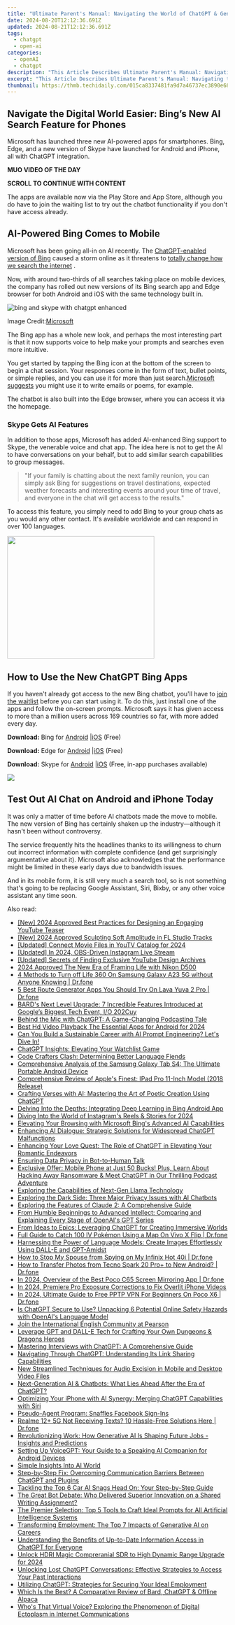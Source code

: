 ```yaml
---
title: "Ultimate Parent's Manual: Navigating the World of ChatGPT & Generative AI"
date: 2024-08-20T12:12:36.691Z
updated: 2024-08-21T12:12:36.691Z
tags:
  - chatgpt
  - open-ai
categories:
  - openAI
  - chatgpt
description: "This Article Describes Ultimate Parent's Manual: Navigating the World of ChatGPT & Generative AI"
excerpt: "This Article Describes Ultimate Parent's Manual: Navigating the World of ChatGPT & Generative AI"
thumbnail: https://thmb.techidaily.com/015ca8337481fa9d7a46737ec3890e681969035749527955b33fb723b973c5c1.jpg
---
```


## Navigate the Digital World Easier: Bing’s New AI Search Feature for Phones

 Microsoft has launched three new AI-powered apps for smartphones. Bing, Edge, and a new version of Skype have launched for Android and iPhone, all with ChatGPT integration.

 **MUO VIDEO OF THE DAY**

 **SCROLL TO CONTINUE WITH CONTENT**

 The apps are available now via the Play Store and App Store, although you do have to join the waiting list to try out the chatbot functionality if you don't have access already.

## AI-Powered Bing Comes to Mobile

 Microsoft has been going all-in on AI recently. The [ChatGPT-enabled version of Bing](https://www.makeuseof.com/microsoft-bing-gets-chatgpt-ai/) caused a storm online as it threatens to [totally change how we search the internet](https://www.makeuseof.com/is-chatgpt-search-engine-threat/) .

 Now, with around two-thirds of all searches taking place on mobile devices, the company has rolled out new versions of its Bing search app and Edge browser for both Android and iOS with the same technology built in.

![bing and skype with chatgpt enhanced](https://static1.makeuseofimages.com/wordpress/wp-content/uploads/2023/02/bing-and-skype-with-chatgpt-enhanced.jpg)

 Image Credit:[Microsoft](https://blogs.microsoft.com/blog/2023/02/22/the-new-bing-preview-experience-arrives-on-bing-and-edge-mobile-apps-introducing-bing-now-in-skype/)

 The Bing app has a whole new look, and perhaps the most interesting part is that it now supports voice to help make your prompts and searches even more intuitive.

 You get started by tapping the Bing icon at the bottom of the screen to begin a chat session. Your responses come in the form of text, bullet points, or simple replies, and you can use it for more than just search.[Microsoft suggests](https://blogs.microsoft.com/blog/2023/02/22/the-new-bing-preview-experience-arrives-on-bing-and-edge-mobile-apps-introducing-bing-now-in-skype/) you might use it to write emails or poems, for example.

 The chatbot is also built into the Edge browser, where you can access it via the homepage.

### Skype Gets AI Features

 In addition to those apps, Microsoft has added AI-enhanced Bing support to Skype, the venerable voice and chat app. The idea here is not to get the AI to have conversations on your behalf, but to add similar search capabilities to group messages.

> "If your family is chatting about the next family reunion, you can simply ask Bing for suggestions on travel destinations, expected weather forecasts and interesting events around your time of travel, and everyone in the chat will get access to the results."

 To access this feature, you simply need to add Bing to your group chats as you would any other contact. It's available worldwide and can respond in over 100 languages.

<!-- affiliate ads begin -->
<a href="https://getlyla.pxf.io/c/5597632/1455723/15391" target="_top" id="1455723"><img src="//a.impactradius-go.com/display-ad/15391-1455723" border="0" alt="" width="336" height="280"/></a><img height="0" width="0" src="https://imp.pxf.io/i/5597632/1455723/15391" style="position:absolute;visibility:hidden;" border="0" />
<!-- affiliate ads end -->
## How to Use the New ChatGPT Bing Apps

 If you haven't already got access to the new Bing chatbot, you'll have to [join the waitlist](https://www.makeuseof.com/try-bing-ai-powered-search-engine/) before you can start using it. To do this, just install one of the apps and follow the on-screen prompts. Microsoft says it has given access to more than a million users across 169 countries so far, with more added every day.

**Download:** Bing for [Android](https://www.anrdoezrs.net/links/7251228/type/dlg/sid/UUmuoUeUpU2022079/https://play.google.com/store/apps/details?id=com.microsoft.bing) |[iOS](https://apps.apple.com/us/app/microsoft-bing-search/id345323231) (Free)

**Download:** Edge for [Android](https://www.anrdoezrs.net/links/7251228/type/dlg/sid/UUmuoUeUpU2022079/https://play.google.com/store/apps/details?id=com.microsoft.emmx) |[iOS](https://apps.apple.com/us/app/microsoft-edge-web-browser/id1288723196) (Free)

**Download:** Skype for [Android](https://www.anrdoezrs.net/links/7251228/type/dlg/sid/UUmuoUeUpU2022079/https://play.google.com/store/apps/details?id=com.skype.raider) |[iOS](https://apps.apple.com/us/app/skype/id304878510) (Free, in-app purchases available)

<!-- affiliate ads begin -->
<a href="https://secure.2checkout.com/order/checkout.php?PRODS=35038891&QTY=1&AFFILIATE=108875&CART=1"><img src="https://www.dupinout.com/wp-content/uploads/2021/12/DupInOut-New-Duplicate-Scan-Tab.png" border="0"></a>
<!-- affiliate ads end -->
## Test Out AI Chat on Android and iPhone Today

 It was only a matter of time before AI chatbots made the move to mobile. The new version of Bing has certainly shaken up the industry—although it hasn't been without controversy.

 The service frequently hits the headlines thanks to its willingness to churn out incorrect information with complete confidence (and get surprisingly argumentative about it). Microsoft also acknowledges that the performance might be limited in these early days due to bandwidth issues.

 And in its mobile form, it is still very much a search tool, so is not something that's going to be replacing Google Assistant, Siri, Bixby, or any other voice assistant any time soon.

<ins class="adsbygoogle"
     style="display:block"
     data-ad-format="autorelaxed"
     data-ad-client="ca-pub-7571918770474297"
     data-ad-slot="1223367746"></ins>



<ins class="adsbygoogle"
     style="display:block"
     data-ad-client="ca-pub-7571918770474297"
     data-ad-slot="8358498916"
     data-ad-format="auto"
     data-full-width-responsive="true"></ins>

<span class="atpl-alsoreadstyle">Also read:</span>
<div><ul>
<li><a href="https://facebook-record-videos.techidaily.com/new-2024-approved-best-practices-for-designing-an-engaging-youtube-teaser/"><u>[New] 2024 Approved  Best Practices for Designing an Engaging YouTube Teaser</u></a></li>
<li><a href="https://fox-http.techidaily.com/new-2024-approved-sculpting-soft-amplitude-in-fl-studio-tracks/"><u>[New] 2024 Approved  Sculpting Soft Amplitude in FL Studio Tracks</u></a></li>
<li><a href="https://vp-tips.techidaily.com/updated-connect-movie-files-in-youtv-catalog-for-2024/"><u>[Updated] Connect Movie Files in YouTV Catalog for 2024</u></a></li>
<li><a href="https://on-screen-recording.techidaily.com/updated-in-2024-obs-driven-instagram-live-stream/"><u>[Updated] In 2024, OBS-Driven Instagram Live Stream</u></a></li>
<li><a href="https://eaxpv-info.techidaily.com/updated-secrets-of-finding-exclusive-youtube-design-archives/"><u>[Updated] Secrets of Finding Exclusive YouTube Design Archives</u></a></li>
<li><a href="https://some-approaches.techidaily.com/2024-approved-the-new-era-of-framing-life-with-nikon-d500/"><u>2024 Approved  The New Era of Framing Life with Nikon D500</u></a></li>
<li><a href="https://location-fake.techidaily.com/4-methods-to-turn-off-life-360-on-samsung-galaxy-a23-5g-without-anyone-knowing-drfone-by-drfone-virtual-android/"><u>4 Methods to Turn off Life 360 On Samsung Galaxy A23 5G without Anyone Knowing | Dr.fone</u></a></li>
<li><a href="https://location-fake.techidaily.com/5-best-route-generator-apps-you-should-try-on-lava-yuva-2-pro-drfone-by-drfone-virtual-android/"><u>5 Best Route Generator Apps You Should Try On Lava Yuva 2 Pro | Dr.fone</u></a></li>
<li><a href="https://tech-haven.techidaily.com/bards-next-level-upgrade-7-incredible-features-introduced-at-googles-biggest-tech-event-io-202cuy/"><u>BARD's Next Level Upgrade: 7 Incredible Features Introduced at Google’s Biggest Tech Event, I/O 202Cuy</u></a></li>
<li><a href="https://tech-haven.techidaily.com/behind-the-mic-with-chatgpt-a-game-changing-podcasting-tale/"><u>Behind the Mic with ChatGPT: A Game-Changing Podcasting Tale</u></a></li>
<li><a href="https://fox-hovers.techidaily.com/best-hd-video-playback-the-essential-apps-for-android-for-2024/"><u>Best Hd Video Playback  The Essential Apps for Android for 2024</u></a></li>
<li><a href="https://tech-haven.techidaily.com/can-you-build-a-sustainable-career-with-ai-prompt-engineering-lets-dive-in/"><u>Can You Build a Sustainable Career with AI Prompt Engineering? Let's Dive In!</u></a></li>
<li><a href="https://tech-haven.techidaily.com/chatgpt-insights-elevating-your-watchlist-game/"><u>ChatGPT Insights: Elevating Your Watchlist Game</u></a></li>
<li><a href="https://tech-haven.techidaily.com/code-crafters-clash-determining-better-language-fiends/"><u>Code Crafters Clash: Determining Better Language Fiends</u></a></li>
<li><a href="https://buynow-help.techidaily.com/comprehensive-analysis-of-the-samsung-galaxy-tab-s4-the-ultimate-portable-android-device/"><u>Comprehensive Analysis of the Samsung Galaxy Tab S4: The Ultimate Portable Android Device</u></a></li>
<li><a href="https://buynow-info.techidaily.com/comprehensive-review-of-apples-finest-ipad-pro-11-inch-model-2018-release/"><u>Comprehensive Review of Apple's Finest: IPad Pro 11-Inch Model (2018 Release)</u></a></li>
<li><a href="https://tech-haven.techidaily.com/crafting-verses-with-ai-mastering-the-art-of-poetic-creation-using-chatgpt/"><u>Crafting Verses with AI: Mastering the Art of Poetic Creation Using ChatGPT</u></a></li>
<li><a href="https://tech-haven.techidaily.com/delving-into-the-depths-integrating-deep-learning-in-bing-android-app/"><u>Delving Into the Depths: Integrating Deep Learning in Bing Android App</u></a></li>
<li><a href="https://instagram-clips.techidaily.com/diving-into-the-world-of-instagrams-reels-and-stories-for-2024/"><u>Diving Into the World of Instagram's Reels & Stories for 2024</u></a></li>
<li><a href="https://tech-haven.techidaily.com/elevating-your-browsing-with-microsoft-bings-advanced-ai-capabilities/"><u>Elevating Your Browsing with Microsoft Bing's Advanced AI Capabilities</u></a></li>
<li><a href="https://tech-haven.techidaily.com/enhancing-ai-dialogue-strategic-solutions-for-widespread-chatgpt-malfunctions/"><u>Enhancing AI Dialogue: Strategic Solutions for Widespread ChatGPT Malfunctions</u></a></li>
<li><a href="https://tech-haven.techidaily.com/enhancing-your-love-quest-the-role-of-chatgpt-in-elevating-your-romantic-endeavors/"><u>Enhancing Your Love Quest: The Role of ChatGPT in Elevating Your Romantic Endeavors</u></a></li>
<li><a href="https://tech-haven.techidaily.com/ensuring-data-privacy-in-bot-to-human-talk/"><u>Ensuring Data Privacy in Bot-to-Human Talk</u></a></li>
<li><a href="https://tech-haven.techidaily.com/exclusive-offer-mobile-phone-at-just-50-bucks-plus-learn-about-hacking-away-ransomware-and-meet-chatgpt-in-our-thrilling-podcast-adventure/"><u>Exclusive Offer: Mobile Phone at Just 50 Bucks! Plus, Learn About Hacking Away Ransomware & Meet ChatGPT in Our Thrilling Podcast Adventure</u></a></li>
<li><a href="https://tech-haven.techidaily.com/exploring-the-capabilities-of-next-gen-llama-technology/"><u>Exploring the Capabilities of Next-Gen Llama Technology</u></a></li>
<li><a href="https://tech-haven.techidaily.com/exploring-the-dark-side-three-major-privacy-issues-with-ai-chatbots/"><u>Exploring the Dark Side: Three Major Privacy Issues with AI Chatbots</u></a></li>
<li><a href="https://tech-haven.techidaily.com/exploring-the-features-of-claude-2-a-comprehensive-guide/"><u>Exploring the Features of Claude 2: A Comprehensive Guide</u></a></li>
<li><a href="https://tech-haven.techidaily.com/from-humble-beginnings-to-advanced-intellect-comparing-and-explaining-every-stage-of-openais-gpt-series/"><u>From Humble Beginnings to Advanced Intellect: Comparing and Explaining Every Stage of OpenAI's GPT Series</u></a></li>
<li><a href="https://tech-haven.techidaily.com/from-ideas-to-epics-leveraging-chatgpt-for-creating-immersive-worlds/"><u>From Ideas to Epics: Leveraging ChatGPT for Creating Immersive Worlds</u></a></li>
<li><a href="https://change-location.techidaily.com/full-guide-to-catch-100-iv-pokemon-using-a-map-on-vivo-x-flip-drfone-by-drfone-virtual-android/"><u>Full Guide to Catch 100 IV Pokémon Using a Map On Vivo X Flip | Dr.fone</u></a></li>
<li><a href="https://tech-haven.techidaily.com/harnessing-the-power-of-language-models-create-images-effortlessly-using-dall-e-and-gpt-amidst/"><u>Harnessing the Power of Language Models: Create Images Effortlessly Using DALL-E and GPT-Amidst</u></a></li>
<li><a href="https://change-location.techidaily.com/how-to-stop-my-spouse-from-spying-on-my-infinix-hot-40i-drfone-by-drfone-virtual-android/"><u>How to Stop My Spouse from Spying on My Infinix Hot 40i | Dr.fone</u></a></li>
<li><a href="https://android-transfer.techidaily.com/how-to-transfer-photos-from-tecno-spark-20-proplus-to-new-android-drfone-by-drfone-transfer-from-android-transfer-from-android/"><u>How to Transfer Photos from Tecno Spark 20 Pro+ to New Android? | Dr.fone</u></a></li>
<li><a href="https://screen-mirror.techidaily.com/in-2024-overview-of-the-best-poco-c65-screen-mirroring-app-drfone-by-drfone-android/"><u>In 2024, Overview of the Best Poco C65 Screen Mirroring App | Dr.fone</u></a></li>
<li><a href="https://extra-support.techidaily.com/in-2024-premiere-pro-exposure-corrections-to-fix-overlit-iphone-videos/"><u>In 2024, Premiere Pro Exposure Corrections to Fix Overlit iPhone Videos</u></a></li>
<li><a href="https://phone-solutions.techidaily.com/in-2024-ultimate-guide-to-free-pptp-vpn-for-beginners-on-poco-x6-drfone-by-drfone-virtual-android/"><u>In 2024, Ultimate Guide to Free PPTP VPN For Beginners On Poco X6 | Dr.fone</u></a></li>
<li><a href="https://tech-haven.techidaily.com/is-chatgpt-secure-to-use-unpacking-6-potential-online-safety-hazards-with-openais-language-model/"><u>Is ChatGPT Secure to Use? Unpacking 6 Potential Online Safety Hazards with OpenAI's Language Model</u></a></li>
<li><a href="https://mondly-stories.techidaily.com/join-the-international-english-community-at-pearson/"><u>Join the International English Community at Pearson</u></a></li>
<li><a href="https://tech-haven.techidaily.com/leverage-gpt-and-dall-e-tech-for-crafting-your-own-dungeons-and-dragons-heroes/"><u>Leverage GPT and DALL-E Tech for Crafting Your Own Dungeons & Dragons Heroes</u></a></li>
<li><a href="https://tech-haven.techidaily.com/mastering-interviews-with-chatgpt-a-comprehensive-guide/"><u>Mastering Interviews with ChatGPT: A Comprehensive Guide</u></a></li>
<li><a href="https://tech-haven.techidaily.com/navigating-through-chatgpt-understanding-its-link-sharing-capabilities/"><u>Navigating Through ChatGPT: Understanding Its Link Sharing Capabilities</u></a></li>
<li><a href="https://voice-adjusting.techidaily.com/new-streamlined-techniques-for-audio-excision-in-mobile-and-desktop-video-files/"><u>New Streamlined Techniques for Audio Excision in Mobile and Desktop Video Files</u></a></li>
<li><a href="https://tech-haven.techidaily.com/next-generation-ai-and-chatbots-what-lies-ahead-after-the-era-of-chatgpt/"><u>Next-Generation AI & Chatbots: What Lies Ahead After the Era of ChatGPT?</u></a></li>
<li><a href="https://tech-haven.techidaily.com/optimizing-your-iphone-with-ai-synergy-merging-chatgpt-capabilities-with-siri/"><u>Optimizing Your iPhone with AI Synergy: Merging ChatGPT Capabilities with Siri</u></a></li>
<li><a href="https://tech-haven.techidaily.com/pseudo-agent-program-snaffles-facebook-sign-ins/"><u>Pseudo-Agent Program: Snaffles Facebook Sign-Ins</u></a></li>
<li><a href="https://howto.techidaily.com/realme-12plus-5g-not-receiving-texts-10-hassle-free-solutions-here-drfone-by-drfone-fix-android-problems-fix-android-problems/"><u>Realme 12+ 5G Not Receiving Texts? 10 Hassle-Free Solutions Here | Dr.fone</u></a></li>
<li><a href="https://tech-haven.techidaily.com/revolutionizing-work-how-generative-ai-is-shaping-future-jobs-insights-and-predictions/"><u>Revolutionizing Work: How Generative AI Is Shaping Future Jobs - Insights and Predictions</u></a></li>
<li><a href="https://tech-haven.techidaily.com/setting-up-voicegpt-your-guide-to-a-speaking-ai-companion-for-android-devices/"><u>Setting Up VoiceGPT: Your Guide to a Speaking AI Companion for Android Devices</u></a></li>
<li><a href="https://tech-haven.techidaily.com/simple-insights-into-ai-world/"><u>Simple Insights Into AI World</u></a></li>
<li><a href="https://tech-haven.techidaily.com/step-by-step-fix-overcoming-communication-barriers-between-chatgpt-and-plugins/"><u>Step-by-Step Fix: Overcoming Communication Barriers Between ChatGPT and Plugins</u></a></li>
<li><a href="https://tech-haven.techidaily.com/tackling-the-top-6-car-ai-snags-head-on-your-step-by-step-guide/"><u>Tackling the Top 6 Car AI Snags Head On: Your Step-by-Step Guide</u></a></li>
<li><a href="https://tech-haven.techidaily.com/the-great-bot-debate-who-delivered-superior-innovation-on-a-shared-writing-assignment/"><u>The Great Bot Debate: Who Delivered Superior Innovation on a Shared Writing Assignment?</u></a></li>
<li><a href="https://tech-haven.techidaily.com/the-premier-selection-top-5-tools-to-craft-ideal-prompts-for-all-artificial-intelligence-systems/"><u>The Premier Selection: Top 5 Tools to Craft Ideal Prompts for All Artificial Intelligence Systems</u></a></li>
<li><a href="https://tech-haven.techidaily.com/transforming-employment-the-top-7-impacts-of-generative-ai-on-careers/"><u>Transforming Employment: The Top 7 Impacts of Generative AI on Careers</u></a></li>
<li><a href="https://tech-haven.techidaily.com/understanding-the-benefits-of-up-to-date-information-access-in-chatgpt-for-everyone/"><u>Understanding the Benefits of Up-to-Date Information Access in ChatGPT for Everyone</u></a></li>
<li><a href="https://some-tips.techidaily.com/unlock-hdri-magic-compreranial-sdr-to-high-dynamic-range-upgrade-for-2024/"><u>Unlock HDRI Magic  Compreranial SDR to High Dynamic Range Upgrade for 2024</u></a></li>
<li><a href="https://tech-haven.techidaily.com/unlocking-lost-chatgpt-conversations-effective-strategies-to-access-your-past-interactions/"><u>Unlocking Lost ChatGPT Conversations: Effective Strategies to Access Your Past Interactions</u></a></li>
<li><a href="https://tech-haven.techidaily.com/utilizing-chatgpt-strategies-for-securing-your-ideal-employment/"><u>Utilizing ChatGPT: Strategies for Securing Your Ideal Employment</u></a></li>
<li><a href="https://tech-haven.techidaily.com/which-is-the-best-a-comparative-review-of-bard-chatgpt-and-offline-alpaca/"><u>Which Is the Best? A Comparative Review of Bard, ChatGPT & Offline Alpaca</u></a></li>
<li><a href="https://tech-haven.techidaily.com/whos-that-virtual-voice-exploring-the-phenomenon-of-digital-ectoplasm-in-internet-communications/"><u>Who's That Virtual Voice? Exploring the Phenomenon of Digital Ectoplasm in Internet Communications</u></a></li>
</ul></div>
